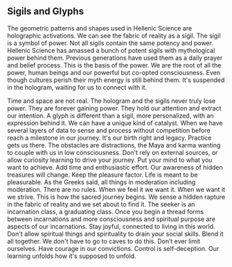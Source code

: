 ## Sigils and Glyphs

The geometric patterns and shapes used in Hellenic Science are holographic activations.
We can see the fabric of reality as a sigil.
The sigil is a symbol of power.
Not all sigils contain the same potency and power.
Hellenic Science has amassed a bunch of potent sigils with mythological power behind them.
Previous generations have used them as a daily prayer and belief process.
This is the basis of the power.
We are the root of all the power,
human beings and our powerful but co-opted consciousness.
Even though cultures perish their myth energy is still behind them.
It's suspended in the hologram,
waiting for us to connect with it.


Time and space are not real.
The hologram and the sigils never truly lose power.
They are forever gaining power.
They hold our attention and extract our intention.
A glyph is different than a sigil,
more personalized,
with an expression behind it.
We can have a unique kind of catalyst.
When we have several layers of data to sense and process without competition before reach a milestone in our journey.
It's our birth right and legacy.
Practice gets us there.
The obstacles are distractions,
the Maya and karma wanting to couple with us in low consciousness.
Don't rely on external sources,
or allow curiosity learning to drive your journey.
Put your mind to what you want to achieve.
Add time and enthusiastic effort.
Our awareness of hidden treasures will change.
Keep the pleasure factor.
Life is meant to be pleasurable.
As the Greeks said,
all things in moderation including moderation.
There are no rules.
When we feel it we want it.
When we want it we strive.
This is how the sacred journey begins.
We sense a hidden rapture in the fabric of reality and we set about to find it.
The seeker is an incarnation class,
a graduating class.
Once you begin a thread forms between incarnations and more consciousness and spiritual purpose are aspects of our incarnations.
Stay joyful,
connected to living in this world.
Don't allow spiritual things and spirituality to drain your social skills.
Blend it all together.
We don't have to go to caves to do this.
Don’t ever limit ourselves.
Have courage in our convictions.
Control is self-deception.
Our learning unfolds how it's supposed to unfold.
